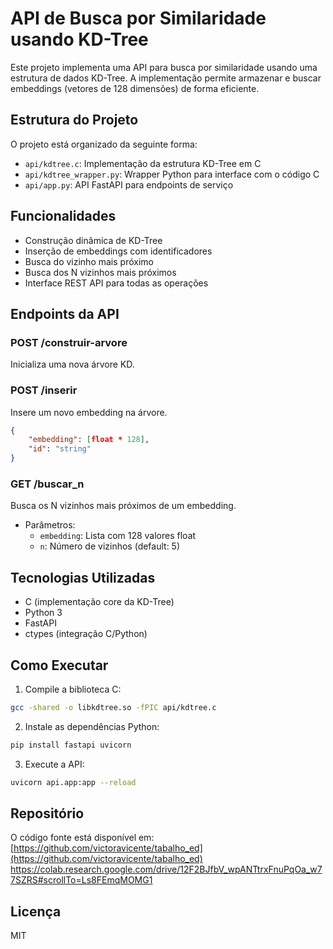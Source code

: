 # API de Busca por Similaridade usando KD-Tree

Este projeto implementa uma API para busca por similaridade usando uma estrutura de dados KD-Tree. A implementação permite armazenar e buscar embeddings (vetores de 128 dimensões) de forma eficiente.

## Estrutura do Projeto

O projeto está organizado da seguinte forma:
- `api/kdtree.c`: Implementação da estrutura KD-Tree em C
- `api/kdtree_wrapper.py`: Wrapper Python para interface com o código C
- `api/app.py`: API FastAPI para endpoints de serviço

## Funcionalidades

- Construção dinâmica de KD-Tree
- Inserção de embeddings com identificadores
- Busca do vizinho mais próximo
- Busca dos N vizinhos mais próximos
- Interface REST API para todas as operações

## Endpoints da API

### POST /construir-arvore
Inicializa uma nova árvore KD.

### POST /inserir
Insere um novo embedding na árvore.
```json
{
    "embedding": [float * 128],
    "id": "string"
}
```

### GET /buscar_n
Busca os N vizinhos mais próximos de um embedding.
- Parâmetros:
  - `embedding`: Lista com 128 valores float
  - `n`: Número de vizinhos (default: 5)

## Tecnologias Utilizadas

- C (implementação core da KD-Tree)
- Python 3
- FastAPI
- ctypes (integração C/Python)

## Como Executar

1. Compile a biblioteca C:
```bash
gcc -shared -o libkdtree.so -fPIC api/kdtree.c
```

2. Instale as dependências Python:
```bash
pip install fastapi uvicorn
```

3. Execute a API:
```bash
uvicorn api.app:app --reload
```

## Repositório

O código fonte está disponível em: [https://github.com/victoravicente/tabalho_ed](https://github.com/victoravicente/tabalho_ed)
https://colab.research.google.com/drive/12F2BJfbV_wpANTtrxFnuPqOa_w77SZRS#scrollTo=Ls8FEmqMOMG1
## Licença

MIT

